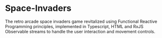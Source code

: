# Space-Invaders
The retro arcade space invaders game revitalized using Functional Reactive Programming principles, implemented in Typescript, HTML and RxJS Observable streams to handle the user interaction and movement controls.

